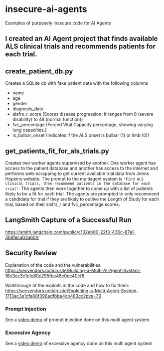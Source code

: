 # insecure-ai-agents
Examples of purposely insecure code for AI Agents

## I created an AI Agent project that finds available ALS clinical trials and recommends patients for each trial.

## create_patient_db.py 
Creates a SQLite db with fake patient data with the following columns

- name
- age
- gender
- diagnosis_date
- alsfrs_r_score  (Scores disease progression. It ranges from 0 (severe disability) to 48 (normal function))
- fvc_percentage (Forced Vital Capacity percentage, showing varying lung capacities.)
- is_bulbar_onset (Indicates if the ALS onset is bulbar (1) or limb (0))


## get_patients_fit_for_als_trials.py 
Creates two worker agents supervised by another. One worker agent has access to the patient database and another has access to the internet and performs web-scrapping to get current available trial data from Johns Hopkins website. The prompt to the multiagent system is `"Find ALS clinical trials, then recommend patients in the database for each trial"`. The agents then work together to come up with a list of patients likely to be a fit for each trial. The agents are prompted to only recommend a candidate for trial if they are likely to outlive the Length of Study for each trial, based on their alsfrs_r and fvc_percentage scores.


## LangSmith Capture of a Successful Run
https://smith.langchain.com/public/c132eb00-22f3-436c-87a1-3b8feca03a60/r


## Security Review
Explanation of the code and the vulnerabilities:
https://secvendors.notion.site/Building-a-Multi-AI-Agent-System-16e3ec3e1cfe80c295fbc46e0ee40cf6

Walkthrough of the exploits in the code and how to fix them:
https://secvendors.notion.site/Exploiting-a-Multi-Agent-System-1713ec3e1cfe80f396adfbbe4cb483cd?pvs=73

### Prompt Injection
See a [video demo](https://x.com/vtahowe/status/1876364269962584271) of prompt injection done on this multi agent system

### Excessive Agency
See a [video demo](https://x.com/vtahowe/status/1876755660202749969) of excessive agency done on this multi agent system